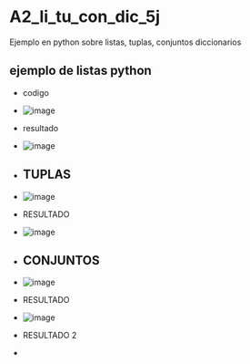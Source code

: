 # A2_li_tu_con_dic_5j
Ejemplo en python sobre listas, tuplas, conjuntos diccionarios
## ejemplo de listas python
- codigo
- ![image](https://github.com/user-attachments/assets/68c0c61b-472c-4c25-a7de-b4c00ed24351)
- resultado
- ![image](https://github.com/user-attachments/assets/6b1ba06d-d34d-4e4b-8534-9f97c0bc0f0c)
- ## TUPLAS
- ![image](https://github.com/user-attachments/assets/96a1a4d6-b837-4cc6-8aa6-849f47a0404b)
- RESULTADO
- ![image](https://github.com/user-attachments/assets/f035a69b-36ff-4e07-b5c5-4ad9287c16ae)


- ## CONJUNTOS
- ![image](https://github.com/user-attachments/assets/c92da1a2-94f3-47c8-8fc3-6e4a8df06bf8)
- RESULTADO
- ![image](https://github.com/user-attachments/assets/611410a0-78dc-40e0-aaab-cce411ef261b)
- RESULTADO 2
- 



